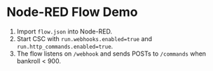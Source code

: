 # Node-RED Flow Demo

1. Import `flow.json` into Node-RED.
2. Start CSC with `run.webhooks.enabled=true` and `run.http_commands.enabled=true`.
3. The flow listens on `/webhook` and sends POSTs to `/commands` when bankroll < 900.
